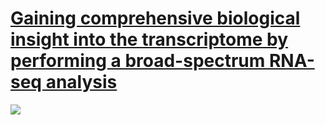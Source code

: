 # [Gaining comprehensive biological insight into the transcriptome by performing a broad-spectrum RNA-seq analysis](http://www.nature.com/articles/s41467-017-00050-4)

![](https://media.springernature.com/full/springer-static/image/art%3A10.1038%2Fs41467-017-00050-4/MediaObjects/41467_2017_50_Fig2_HTML.jpg?as=webp)
